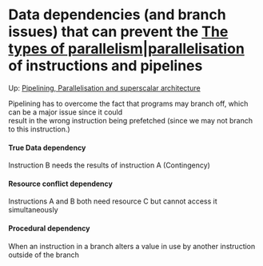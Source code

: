 # Data dependencies (and branch issues) that can prevent the [The types of parallelism|parallelisation](the_types_of_parallelism|parallelisation) of instructions and pipelines

Up: [Pipelining, Parallelisation and superscalar architecture](pipelining,_parallelisation_and_superscalar_architecture)


Pipelining has to overcome the fact that programs may branch off, which can be a major issue since it could  
result in the wrong instruction being prefetched (since we may not branch to this instruction.)
#### True Data dependency
Instruction B needs the results of instruction A (Contingency)  
  
#### Resource conflict dependency 
Instructions A and B both need resource C but cannot access it simultaneously  
  
#### Procedural dependency 
When an instruction in a branch alters a value in use by another instruction outside of the branch

